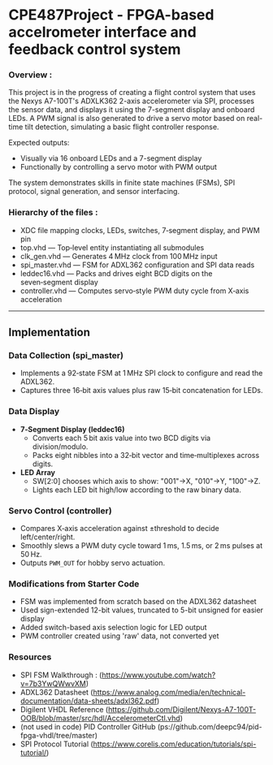 # CPE487Project - FPGA-based accelrometer interface and feedback control system

### Overview :
This project is in the progress of creating a flight control system that uses the Nexys A7-100T's ADXLK362 2-axis accelerometer  via SPI, processes the sensor data, and displays it using the 7-segment display and onboard LEDs. A PWM signal is also generated to drive a servo motor based on real-time tilt detection, simulating a basic flight controller response.

Expected outputs: 
- Visually via 16 onboard LEDs and a 7-segment display
- Functionally by controlling a servo motor with PWM output

The system demonstrates skills in finite state machines (FSMs), SPI protocol, signal generation, and sensor interfacing.

### Hierarchy of the files : 
- XDC file mapping clocks, LEDs, switches, 7‑segment display, and PWM pin
- top.vhd        — Top‑level entity instantiating all submodules
- clk_gen.vhd    — Generates 4 MHz clock from 100 MHz input
- spi_master.vhd — FSM for ADXL362 configuration and SPI data reads
- leddec16.vhd   — Packs and drives eight BCD digits on the seven‑segment display
- controller.vhd — Computes servo‑style PWM duty cycle from X‑axis acceleration

---------
## Implementation

### Data Collection (spi_master)
- Implements a 92‑state FSM at 1 MHz SPI clock to configure and read the ADXL362.
- Captures three 16‑bit axis values plus raw 15‑bit concatenation for LEDs.



### Data Display
- **7‑Segment Display (leddec16)**
  - Converts each 5 bit axis value into two BCD digits via division/modulo.
  - Packs eight nibbles into a 32‑bit vector and time‑multiplexes across digits.
- **LED Array**
  - SW[2:0] chooses which axis to show: "001"→X, "010"→Y, "100"→Z.
  - Lights each LED bit high/low according to the raw binary data.

### Servo Control (controller)
- Compares X‑axis acceleration against ±threshold to decide left/center/right.
- Smoothly slews a PWM duty cycle toward 1 ms, 1.5 ms, or 2 ms pulses at 50 Hz.
- Outputs `PWM_OUT` for hobby servo actuation.

### Modifications from Starter Code
- FSM was implemented from scratch based on the ADXL362 datasheet
- Used sign-extended 12-bit values, truncated to 5-bit unsigned for easier display
- Added switch-based axis selection logic for LED output
- PWM controller created using 'raw' data, not converted yet


### Resources
- SPI FSM Walkthrough : (https://www.youtube.com/watch?v=7b3YwQWwvXM)
- ADXL362 Datasheet (https://www.analog.com/media/en/technical-documentation/data-sheets/adxl362.pdf)
- Digilent VHDL Reference (https://github.com/Digilent/Nexys-A7-100T-OOB/blob/master/src/hdl/AccelerometerCtl.vhd)
- (not used in code) PID Controller GitHub (ps://github.com/deepc94/pid-fpga-vhdl/tree/master)
- SPI Protocol Tutorial (https://www.corelis.com/education/tutorials/spi-tutorial/)







